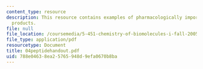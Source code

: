 ```yaml
---
content_type: resource
description: This resource contains examples of pharmacologically important natural
  products.
file: null
file_location: /coursemedia/5-451-chemistry-of-biomolecules-i-fall-2005/788e04638ea25765948d9efa0670b8ba_04peptidehandout.pdf
file_type: application/pdf
resourcetype: Document
title: 04peptidehandout.pdf
uid: 788e0463-8ea2-5765-948d-9efa0670b8ba
---
```

